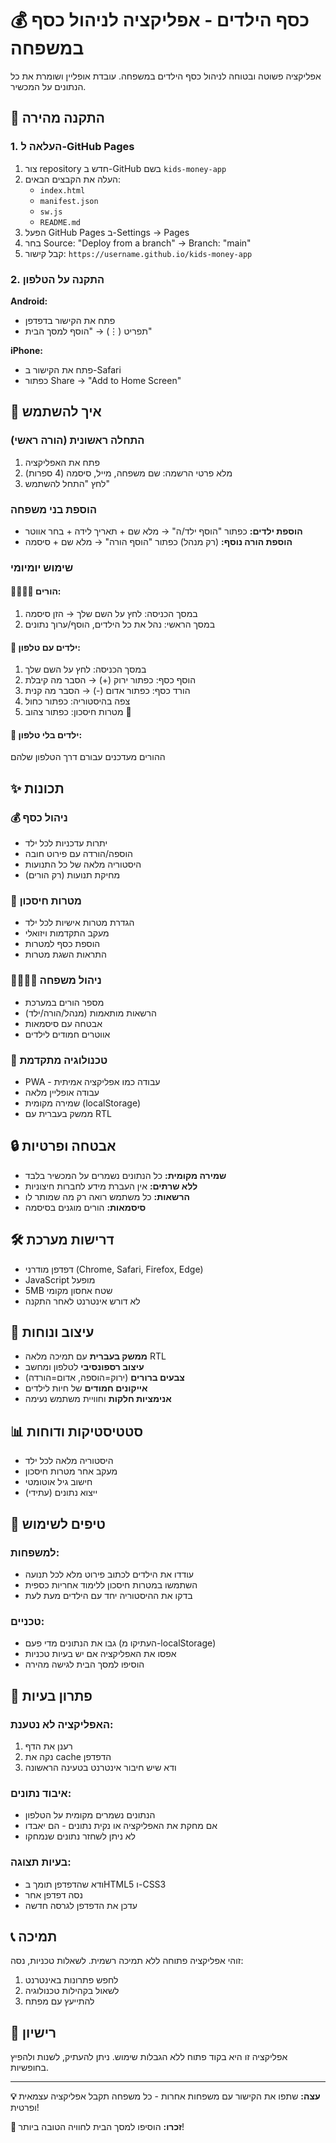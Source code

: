 # 💰 כסף הילדים - אפליקציה לניהול כסף במשפחה

אפליקציה פשוטה ובטוחה לניהול כסף הילדים במשפחה. עובדת אופליין ושומרת את כל הנתונים על המכשיר.

## 🚀 התקנה מהירה

### 1. העלאה ל-GitHub Pages
1. צור repository חדש ב-GitHub בשם `kids-money-app`
2. העלה את הקבצים הבאים:
   - `index.html`
   - `manifest.json`
   - `sw.js`
   - `README.md`
3. הפעל GitHub Pages ב-Settings → Pages
4. בחר Source: "Deploy from a branch" → Branch: "main"
5. קבל קישור: `https://username.github.io/kids-money-app`

### 2. התקנה על הטלפון
**Android:**
- פתח את הקישור בדפדפן
- תפריט (⋮) → "הוסף למסך הבית"

**iPhone:**
- פתח את הקישור ב-Safari
- כפתור Share → "Add to Home Screen"

## 📱 איך להשתמש

### התחלה ראשונית (הורה ראשי)
1. פתח את האפליקציה
2. מלא פרטי הרשמה: שם משפחה, מייל, סיסמה (4 ספרות)
3. לחץ "התחל להשתמש"

### הוספת בני משפחה
- **הוספת ילדים:** כפתור "הוסף ילד/ה" → מלא שם + תאריך לידה + בחר אווטר
- **הוספת הורה נוסף:** (רק מנהל) כפתור "הוסף הורה" → מלא שם + סיסמה

### שימוש יומיומי

#### 👨‍👩‍👧‍👦 הורים:
1. במסך הכניסה: לחץ על השם שלך → הזן סיסמה
2. במסך הראשי: נהל את כל הילדים, הוסף/ערוך נתונים

#### 🧒 ילדים עם טלפון:
1. במסך הכניסה: לחץ על השם שלך
2. הוסף כסף: כפתור ירוק (+) → הסבר מה קיבלת
3. הורד כסף: כפתור אדום (-) → הסבר מה קנית
4. צפה בהיסטוריה: כפתור כחול
5. מטרות חיסכון: כפתור צהוב 🎯

#### 👶 ילדים בלי טלפון:
ההורים מעדכנים עבורם דרך הטלפון שלהם

## ✨ תכונות

### 💰 ניהול כסף
- יתרות עדכניות לכל ילד
- הוספה/הורדה עם פירוט חובה
- היסטוריה מלאה של כל התנועות
- מחיקת תנועות (רק הורים)

### 🎯 מטרות חיסכון
- הגדרת מטרות אישיות לכל ילד
- מעקב התקדמות ויזואלי
- הוספת כסף למטרות
- התראות השגת מטרות

### 👨‍👩‍👧‍👦 ניהול משפחה
- מספר הורים במערכת
- הרשאות מותאמות (מנהל/הורה/ילד)
- אבטחה עם סיסמאות
- אווטרים חמודים לילדים

### 📱 טכנולוגיה מתקדמת
- PWA - עבודה כמו אפליקציה אמיתית
- עבודה אופליין מלאה
- שמירה מקומית (localStorage)
- ממשק בעברית עם RTL

## 🔒 אבטחה ופרטיות

- **שמירה מקומית:** כל הנתונים נשמרים על המכשיר בלבד
- **ללא שרתים:** אין העברת מידע לחברות חיצוניות
- **הרשאות:** כל משתמש רואה רק מה שמותר לו
- **סיסמאות:** הורים מוגנים בסיסמה

## 🛠️ דרישות מערכת

- דפדפן מודרני (Chrome, Safari, Firefox, Edge)
- JavaScript מופעל
- 5MB שטח אחסון מקומי
- לא דורש אינטרנט לאחר התקנה

## 🎨 עיצוב ונוחות

- **ממשק בעברית** עם תמיכה מלאה RTL
- **עיצוב רספונסיבי** לטלפון ומחשב
- **צבעים ברורים** (ירוק=הוספה, אדום=הורדה)
- **אייקונים חמודים** של חיות לילדים
- **אנימציות חלקות** וחוויית משתמש נעימה

## 📊 סטטיסטיקות ודוחות

- היסטוריה מלאה לכל ילד
- מעקב אחר מטרות חיסכון
- חישוב גיל אוטומטי
- ייצוא נתונים (עתידי)

## 🔧 טיפים לשימוש

### למשפחות:
- עודדו את הילדים לכתוב פירוט מלא לכל תנועה
- השתמשו במטרות חיסכון ללימוד אחריות כספית
- בדקו את ההיסטוריה יחד עם הילדים מעת לעת

### טכניים:
- גבו את הנתונים מדי פעם (העתיקו מ-localStorage)
- אפסו את האפליקציה אם יש בעיות טכניות
- הוסיפו למסך הבית לגישה מהירה

## 🚨 פתרון בעיות

### האפליקציה לא נטענת:
1. רענן את הדף
2. נקה את cache הדפדפן
3. ודא שיש חיבור אינטרנט בטעינה הראשונה

### איבוד נתונים:
- הנתונים נשמרים מקומית על הטלפון
- אם מחקת את האפליקציה או נקית נתונים - הם יאבדו
- לא ניתן לשחזר נתונים שנמחקו

### בעיות תצוגה:
- ודא שהדפדפן תומך בHTML5 ו-CSS3
- נסה דפדפן אחר
- עדכן את הדפדפן לגרסה חדשה

## 📞 תמיכה

זוהי אפליקציה פתוחה ללא תמיכה רשמית. 
לשאלות טכניות, נסה:
1. לחפש פתרונות באינטרנט
2. לשאול בקהילות טכנולוגיה
3. להתייעץ עם מפתח

## 📄 רישיון

אפליקציה זו היא בקוד פתוח ללא הגבלות שימוש.
ניתן להעתיק, לשנות ולהפיץ בחופשיות.

---

**💡 עצה:** שתפו את הקישור עם משפחות אחרות - כל משפחה תקבל אפליקציה עצמאית ופרטית!

**📱 זכרו:** הוסיפו למסך הבית לחוויה הטובה ביותר!
